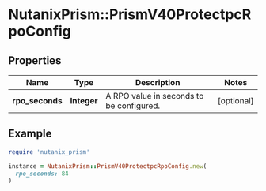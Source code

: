 # NutanixPrism::PrismV40ProtectpcRpoConfig

## Properties

| Name | Type | Description | Notes |
| ---- | ---- | ----------- | ----- |
| **rpo_seconds** | **Integer** | A RPO value in seconds to be configured.  | [optional] |

## Example

```ruby
require 'nutanix_prism'

instance = NutanixPrism::PrismV40ProtectpcRpoConfig.new(
  rpo_seconds: 84
)
```


